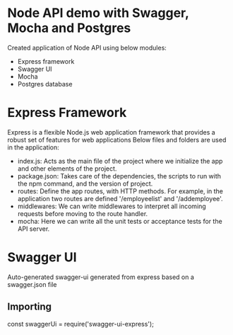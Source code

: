 # Node API demo with Swagger, Mocha and Postgres

Created application of Node API using below modules:

  - Express framework
  - Swagger UI
  - Mocha
  - Postgres database

# Express Framework
Express is a flexible Node.js web application framework that provides a robust set of features for web applications
Below files and folders are used in the application:
- index.js: Acts as the main file of the project where we initialize the app and other elements of the project.
- package.json: Takes care of the dependencies, the scripts to run with the npm command, and the version of project.
- routes: Define the app routes, with HTTP methods. For example, in the application two routes are defined '/employeelist' and '/addemployee'.
- middlewares: We can write middlewares to interpret all incoming requests before moving to the route handler. 
- mocha: Here we can write all the unit tests or acceptance tests for the API server.

# Swagger UI
Auto-generated swagger-ui generated from express based on a swagger.json file

## Importing
const swaggerUi = require('swagger-ui-express');
